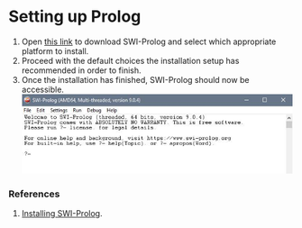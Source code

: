# Setting up Prolog
1. Open [this link](https://www.swi-prolog.org/download/stable) to download SWI-Prolog and select which appropriate platform to install.
2. Proceed with the default choices the installation setup has recommended in order to finish.
3. Once the installation has finished, SWI-Prolog should now be accessible.
![Prolog App Showcase](docs/prologAppShowcase.jpg)

### References
1. [Installing SWI-Prolog](https://wwu-pi.github.io/tutorials/lectures/lsp/010_install_swi_prolog.html).

